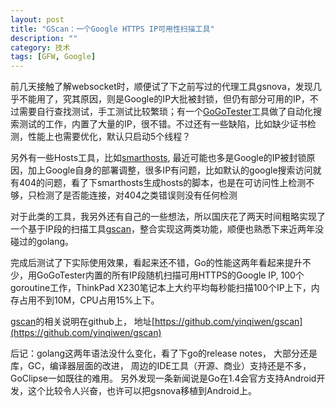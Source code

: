 ```yaml
---
layout: post
title: "GScan：一个Google HTTPS IP可用性扫描工具"
description: ""
category: 技术
tags: [GFW, Google]
---
```


前几天接触了解websocket时，顺便试了下之前写过的代理工具gsnova，发现几乎不能用了，究其原因，则是Google的IP大批被封锁，但仍有部分可用的IP，不过需要自行查找测试，手工测试比较繁琐；有一个[GoGoTester](https://code.google.com/p/gogo-tester/)工具做了自动化搜索测试的工作，内置了大量的IP，很不错。不过还有一些缺陷，比如缺少证书检测，性能上也需要优化，默认只启动5个线程？

另外有一些Hosts工具，比如[smarthosts](https://code.google.com/p/smarthosts/), 最近可能也多是Google的IP被封锁原因，加上Google自身的部署调整，很多IP有问题，比如默认的google搜索访问就有404的问题，看了下smarthosts生成hosts的脚本，也是在可访问性上检测不够，只检测了是否能连接，对404之类错误则没有任何检测

对于此类的工具，我另外还有自己的一些想法，所以国庆花了两天时间粗略实现了一个基于IP段的扫描工具[gscan](https://github.com/yinqiwen/gscan)，整合实现这两类功能，顺便也熟悉下来近两年没碰过的golang。

完成后测试了下实际使用效果，看起来还不错，Go的性能这两年看起来提升不少，用GoGoTester内置的所有IP段随机扫描可用HTTPS的Google IP, 100个goroutine工作，ThinkPad X230笔记本上大约平均每秒能扫描100个IP上下，内存占用不到10M，CPU占用15%上下。 

[gscan](https://github.com/yinqiwen/gscan)的相关说明在github上， 地址[https://github.com/yinqiwen/gscan](https://github.com/yinqiwen/gscan) 


后记：golang这两年语法没什么变化，看了下go的release notes， 大部分还是库，GC，编译器层面的改进， 周边的IDE工具（开源、商业）支持还是不多， GoClipse一如既往的难用。 另外发现一条新闻说是Go在1.4会官方支持Android开发，这个比较令人兴奋，也许可以把gsnova移植到Android上。







